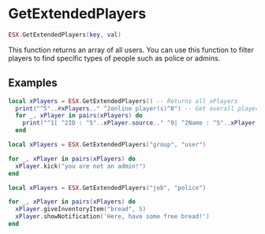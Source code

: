 # GetExtendedPlayers

```lua
ESX.GetExtendedPlayers(key, val)
```

This function returns an array of all users. 
You can use this function to filter players to find specific types of people such as police or admins.

## Examples

```lua title="Get All Players"
local xPlayers = ESX.GetExtendedPlayers() -- Returns all xPlayers
  print("^5"..#xPlayers.." ^2online player(s)^0") -- Get overall player count
  for _, xPlayer in pairs(xPlayers) do
    print("^1[ ^2ID : ^5"..xPlayer.source.." ^0| ^2Name : ^5"..xPlayer.getName().." ^0 | ^2Group : ^5"..xPlayer.getGroup().." ^0 | ^2Identifier : ^5".. xPlayer.identifier .."^1]^0\n") -- print players info
  end
```

```lua title="Kick all non-admin Players"
local xPlayers = ESX.GetExtendedPlayers("group", "user")

for _, xPlayer in pairs(xPlayers) do
  xPlayer.kick("you are not an admin!")
end
```

```lua title="Give Item to all police"
local xPlayers = ESX.GetExtendedPlayers("job", "police")

for _, xPlayer in pairs(xPlayers) do
  xPlayer.giveInventoryItem("bread", 5)
  xPlayer.showNotification('Here, have some free bread!')
end
```
